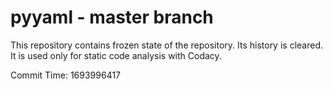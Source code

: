 # pyyaml - master branch

This repository contains frozen state of the repository.
Its history is cleared. It is used only for static code
analysis with Codacy.

Commit Time: 1693996417